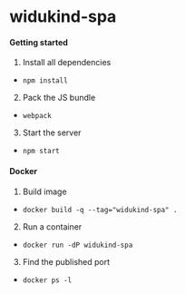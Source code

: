 # widukind-spa

#### Getting started

1. Install all dependencies
  * `npm install`
2. Pack the JS bundle
  * `webpack`
3. Start the server
  * `npm start`

#### Docker

1. Build image
  * `docker build -q --tag="widukind-spa" .`

2. Run a container
  * `docker run -dP widukind-spa`

3. Find the published port
  * `docker ps -l`
